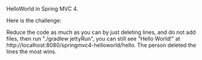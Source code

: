 HelloWorld in Spring MVC 4.

Here is the challenge:

Reduce the code as much as you can by just deleting lines, and do not add files, then run "./gradlew jettyRun", you can still see "Hello World!" at http://localhost:8080/springmvc4-helloworld/hello. The person deleted the lines the most wins.

